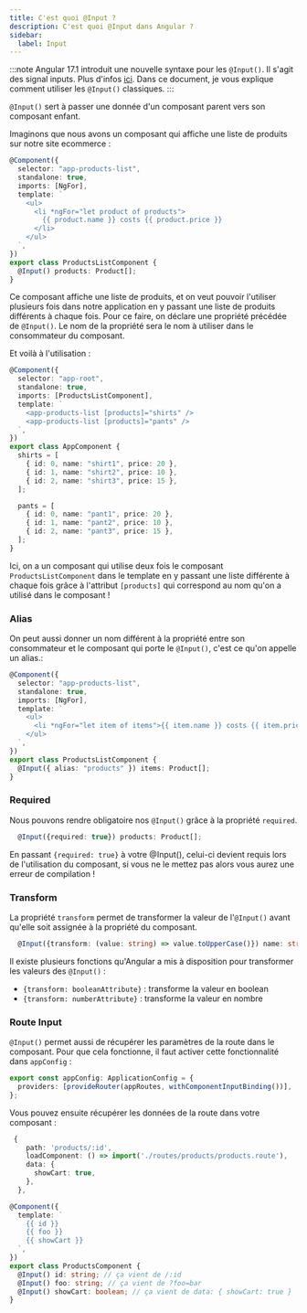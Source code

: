 ```yaml
---
title: C'est quoi @Input ?
description: C'est quoi @Input dans Angular ?
sidebar:
  label: Input
---
```


:::note
Angular 17.1 introduit une nouvelle syntaxe pour les `@Input()`. Il s'agit des signal inputs. Plus d'infos [ici](/docs/videos/signal-inputs).
Dans ce document, je vous explique comment utiliser les `@Input()` classiques.
:::

`@Input()` sert à passer une donnée d'un composant parent vers son composant enfant.

Imaginons que nous avons un composant qui affiche une liste de produits sur notre site ecommerce :

```typescript
@Component({
  selector: "app-products-list",
  standalone: true,
  imports: [NgFor],
  template: `
    <ul>
      <li *ngFor="let product of products">
        {{ product.name }} costs {{ product.price }}
      </li>
    </ul>
  `,
})
export class ProductsListComponent {
  @Input() products: Product[];
}
```

Ce composant affiche une liste de produits, et on veut pouvoir l'utiliser plusieurs fois dans notre application en y passant une liste de produits différents à chaque fois. Pour ce faire, on déclare une propriété précédée de `@Input()`.
Le nom de la propriété sera le nom à utiliser dans le consommateur du composant.

Et voilà à l'utilisation :

```typescript
@Component({
  selector: "app-root",
  standalone: true,
  imports: [ProductsListComponent],
  template: `
    <app-products-list [products]="shirts" />
    <app-products-list [products]="pants" />
  `,
})
export class AppComponent {
  shirts = [
    { id: 0, name: "shirt1", price: 20 },
    { id: 1, name: "shirt2", price: 10 },
    { id: 2, name: "shirt3", price: 15 },
  ];

  pants = [
    { id: 0, name: "pant1", price: 20 },
    { id: 1, name: "pant2", price: 10 },
    { id: 2, name: "pant3", price: 15 },
  ];
}
```

Ici, on a un composant qui utilise deux fois le composant `ProductsListComponent` dans le template en y passant une liste différente à chaque fois grâce à l'attribut `[products]` qui correspond au nom qu'on a utilisé dans le composant !

### Alias

On peut aussi donner un nom différent à la propriété entre son consommateur et le composant qui porte le `@Input()`, c'est ce qu'on appelle un alias.:

```typescript
@Component({
  selector: "app-products-list",
  standalone: true,
  imports: [NgFor],
  template: `
    <ul>
      <li *ngFor="let item of items">{{ item.name }} costs {{ item.price }}</li>
    </ul>
  `,
})
export class ProductsListComponent {
  @Input({ alias: "products" }) items: Product[];
}
```

### Required

Nous pouvons rendre obligatoire nos `@Input()` grâce à la propriété `required`.

```ts
  @Input({required: true}) products: Product[];
```

En passant `{required: true}` à votre @Input(), celui-ci devient requis lors de l'utilisation du composant, si vous ne le mettez pas alors vous aurez une erreur de compilation !

### Transform

La propriété `transform` permet de transformer la valeur de l'`@Input()` avant qu'elle soit assignée à la propriété du composant.

```ts
  @Input({transform: (value: string) => value.toUpperCase()}) name: string;
```

Il existe plusieurs fonctions qu'Angular a mis à disposition pour transformer les valeurs des `@Input()` :

- `{transform: booleanAttribute}` : transforme la valeur en boolean
- `{transform: numberAttribute}` : transforme la valeur en nombre

### Route Input

`@Input()` permet aussi de récupérer les paramètres de la route dans le composant.
Pour que cela fonctionne, il faut activer cette fonctionnalité dans `appConfig` :

```ts
export const appConfig: ApplicationConfig = {
  providers: [provideRouter(appRoutes, withComponentInputBinding())],
};
```

Vous pouvez ensuite récupérer les données de la route dans votre composant :

```ts
 {
    path: 'products/:id',
    loadComponent: () => import('./routes/products/products.route'),
    data: {
      showCart: true,
    },
  },
```

```ts
@Component({
  template: `
    {{ id }}
    {{ foo }}
    {{ showCart }}
  `,
})
export class ProductsComponent {
  @Input() id: string; // ça vient de /:id
  @Input() foo: string; // ça vient de ?foo=bar
  @Input() showCart: boolean; // ça vient de data: { showCart: true }
}
```
